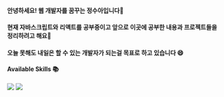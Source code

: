 #### 안녕하세요! 웹 개발자를 꿈꾸는 정수아입니다👋 
#### 현재 자바스크립트와 리액트를 공부중이고 앞으로 이곳에 공부한 내용과 프로젝트들을 정리하려고 해요🌱
#### 오늘 못해도 내일은 할 수 있는 개발자가 되는걸 목표로 하고 있습니다 😄

#### Available Skills 📚
<div>
<img src ="https://img.shields.io/badge/Python-3776AB?style=flat-square&logo=Python&logoColor=white"/>
<img src ="https://img.shields.io/badge/Android-brightgreen?style=flat-square&logo=Android&logoColor=white"/>
</div>
<!--
**suaJeong-777/suaJeong-777** is a ✨ _special_ ✨ repository because its `README.md` (this file) appears on your GitHub profile.

Here are some ideas to get you started:

- 🔭 I’m currently working on ...
- 🌱 I’m currently learning ...
- 👯 I’m looking to collaborate on ...
- 🤔 I’m looking for help with ...
- 💬 Ask me about ...
- 📫 How to reach me: ...
- 😄 Pronouns: ...
- ⚡ Fun fact: ...
-->
